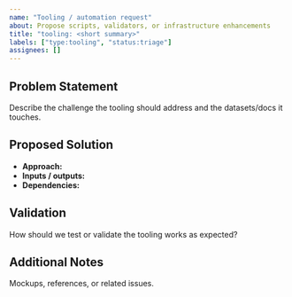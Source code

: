 ```yaml
---
name: "Tooling / automation request"
about: Propose scripts, validators, or infrastructure enhancements
title: "tooling: <short summary>"
labels: ["type:tooling", "status:triage"]
assignees: []
---
```


## Problem Statement
Describe the challenge the tooling should address and the datasets/docs it touches.

## Proposed Solution
- **Approach:** <!-- outline the workflow or script -->
- **Inputs / outputs:** <!-- files, formats, expected results -->
- **Dependencies:** <!-- libraries, actions, services -->

## Validation
How should we test or validate the tooling works as expected?

## Additional Notes
Mockups, references, or related issues.

